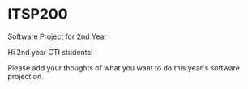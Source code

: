 # ITSP200
Software Project for 2nd Year

Hi 2nd year CTI students!

Please add your thoughts of what you want to do this year's software project on.
